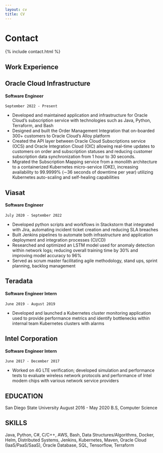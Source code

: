 ```yaml
---
layout: cv
title: CV
---
```


# Contact
{% include contact.html %}


## Work Experience

## Oracle Cloud Infrastructure
#### Software Engineer
`September 2022 - Present`
* Developed and maintained application and infrastructure for Oracle Cloud’s subscription service with
technologies such as Java, Python, Terraform, and Bash
* Designed and built the Order Management Integration that on-boarded 300+ customers to Oracle
  Cloud’s Alloy platform
* Created the API layer between Oracle Cloud Subscriptions service (OCS) and Oracle Integration Cloud
  (OIC) allowing real-time updates to customers on order and subscription statuses and reducing customer
  subscription data synchronization from 1 hour to 30 seconds.
* Migrated the Subscription Mapping service from a monolith architecture to a containerized Kubernetes
  micro-service (OKE), increasing availability to 99.9999% (∼36 seconds of downtime per year) utilizing
  Kubernetes auto-scaling and self-healing capabilities


## Viasat 
#### Software Engineer
`July 2020 - September 2022`
* Developed python scripts and workflows in Stackstorm that integrated with Jira, automating incident
  ticket creation and reducing SLA breaches
* Built Jenkins pipelines to automate both infrastructure and application deployment and integration
  processes (CI/CD)
* Researched and optimized an LSTM model used for anomaly detection within network logs; reducing
  overall training time by 30% and improving model accuracy to 96%
* Served as scrum master facilitating agile methodology, stand ups, sprint planning, backlog management

## Teradata 
#### Software Engineer Intern
`June 2019 - August 2019`
* Developed and launched a Kubernetes cluster monitoring application used to provide performance
  metrics and identify bottlenecks within internal team Kubernetes clusters with alarms

## Intel Corporation 
#### Software Engineer Intern
`June 2017 - December 2017`
* Worked on 4G LTE verification; developed simulation and performance tests to evaluate wireless network protocols and performance of Intel modem chips with various network service providers


## EDUCATION

San Diego State University August 2016 - May 2020
B.S, Computer Science

## SKILLS

Java, Python, C#, C/C++,
AWS, Bash, Data Structures/Algorithms, Docker, Helm,
Distributed Systems, Jenkins, Kubernetes, Maven, Oracle Cloud
(IaaS/PaaS/SaaS), Oracle Database, SQL, Tensorflow, Terraform